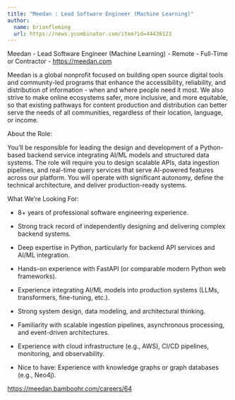 ```yaml
---
title: "Meedan : Lead Software Engineer (Machine Learning)"
author:
  name: brianfleming
  url: https://news.ycombinator.com/item?id=44436123
---
```

Meedan - Lead Software Engineer (Machine Learning) - Remote - Full-Time or Contractor - <a href="https:&#x2F;&#x2F;meedan.com" rel="nofollow">https:&#x2F;&#x2F;meedan.com</a>

Meedan is a global nonprofit focused on building open source digital tools and community-led programs that enhance the accessibility, reliability, and distribution of information - when and where people need it most. We also strive to make online ecosystems safer, more inclusive, and more equitable, so that existing pathways for content production and distribution can better serve the needs of all communities, regardless of their location, language, or income.

About the Role:

You’ll be responsible for leading the design and development of a Python-based backend service integrating AI&#x2F;ML models and structured data systems. The role will require you to design scalable APIs, data ingestion pipelines, and real-time query services that serve AI-powered features across our platform. You will operate with significant autonomy, define the technical architecture, and deliver production-ready systems.

What We’re Looking For:

- 8+ years of professional software engineering experience.

- Strong track record of independently designing and delivering complex backend systems.

- Deep expertise in Python, particularly for backend API services and AI&#x2F;ML integration.

- Hands-on experience with FastAPI (or comparable modern Python web frameworks).

- Experience integrating AI&#x2F;ML models into production systems (LLMs, transformers, fine-tuning, etc.).

- Strong system design, data modeling, and architectural thinking.

- Familiarity with scalable ingestion pipelines, asynchronous processing, and event-driven architectures.

- Experience with cloud infrastructure (e.g., AWS), CI&#x2F;CD pipelines, monitoring, and observability.

- Nice to have: Experience with knowledge graphs or graph databases (e.g., Neo4j).

<a href="https:&#x2F;&#x2F;meedan.bamboohr.com&#x2F;careers&#x2F;64" rel="nofollow">https:&#x2F;&#x2F;meedan.bamboohr.com&#x2F;careers&#x2F;64</a>
<JobApplication />
